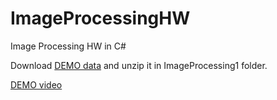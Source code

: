 # ImageProcessingHW
Image Processing HW in C#

Download [DEMO data](https://drive.google.com/file/d/1K7HUxHhJwuxgKd6vzcszwYLcf1US--xa/view?usp=sharing) and unzip it in ImageProcessing1 folder.

[DEMO video](https://youtu.be/RwRBN6bxX-U)
